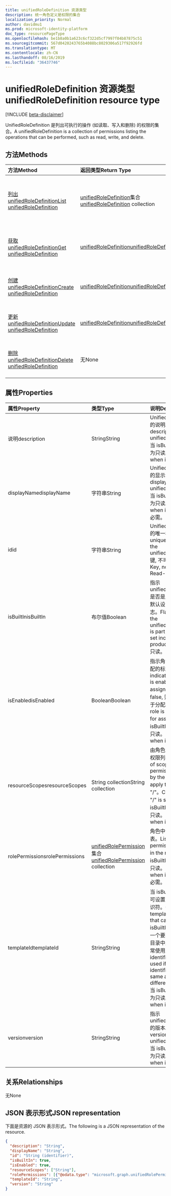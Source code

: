 ```yaml
---
title: unifiedRoleDefinition 资源类型
description: 统一角色定义是权限的集合
localization_priority: Normal
author: davidmu1
ms.prod: microsoft-identity-platform
doc_type: resourcePageType
ms.openlocfilehash: be1b8a0b1a623c6cf322d5cf7997f04b87875c51
ms.sourcegitcommit: 567d0420243765b4088bc8029306a517f92926fd
ms.translationtype: MT
ms.contentlocale: zh-CN
ms.lasthandoff: 08/16/2019
ms.locfileid: "36437746"
---
```

# <a name="unifiedroledefinition-resource-type"></a><span data-ttu-id="73c84-103">unifiedRoleDefinition 资源类型</span><span class="sxs-lookup"><span data-stu-id="73c84-103">unifiedRoleDefinition resource type</span></span>

[!INCLUDE [beta-disclaimer](../../includes/beta-disclaimer.md)]

<span data-ttu-id="73c84-104">UnifiedRoleDefinition 是列出可执行的操作 (如读取、写入和删除) 的权限的集合。</span><span class="sxs-lookup"><span data-stu-id="73c84-104">A unifiedRoleDefinition is a collection of permissions listing the operations that can be performed, such as read, write, and delete.</span></span>

## <a name="methods"></a><span data-ttu-id="73c84-105">方法</span><span class="sxs-lookup"><span data-stu-id="73c84-105">Methods</span></span>

| <span data-ttu-id="73c84-106">方法</span><span class="sxs-lookup"><span data-stu-id="73c84-106">Method</span></span>       | <span data-ttu-id="73c84-107">返回类型</span><span class="sxs-lookup"><span data-stu-id="73c84-107">Return Type</span></span> | <span data-ttu-id="73c84-108">说明</span><span class="sxs-lookup"><span data-stu-id="73c84-108">Description</span></span> |
|:-------------|:------------|:------------|
| [<span data-ttu-id="73c84-109">列出 unifiedRoleDefinition</span><span class="sxs-lookup"><span data-stu-id="73c84-109">List unifiedRoleDefinition</span></span>](../api/rbacapplication-list-roledefinitions.md) | <span data-ttu-id="73c84-110">[unifiedRoleDefinition](unifiedroledefinition.md)集合</span><span class="sxs-lookup"><span data-stu-id="73c84-110">[unifiedRoleDefinition](unifiedroledefinition.md) collection</span></span> | <span data-ttu-id="73c84-111">读取 unifiedRoleDefinition 对象及其属性的列表。</span><span class="sxs-lookup"><span data-stu-id="73c84-111">Read a list of unifiedRoleDefinition objects, and their properties.</span></span> |
| [<span data-ttu-id="73c84-112">获取 unifiedRoleDefinition</span><span class="sxs-lookup"><span data-stu-id="73c84-112">Get unifiedRoleDefinition</span></span>](../api/unifiedroledefinition-get.md) | [<span data-ttu-id="73c84-113">unifiedRoleDefinition</span><span class="sxs-lookup"><span data-stu-id="73c84-113">unifiedRoleDefinition</span></span>](unifiedroledefinition.md) | <span data-ttu-id="73c84-114">读取 unifiedRoleDefinition 对象的属性。</span><span class="sxs-lookup"><span data-stu-id="73c84-114">Read the properties of a unifiedRoleDefinition object.</span></span> |
| [<span data-ttu-id="73c84-115">创建 unifiedRoleDefinition</span><span class="sxs-lookup"><span data-stu-id="73c84-115">Create unifiedRoleDefinition</span></span>](../api/rbacapplication-post-roledefinitions.md) | [<span data-ttu-id="73c84-116">unifiedRoleDefinition</span><span class="sxs-lookup"><span data-stu-id="73c84-116">unifiedRoleDefinition</span></span>](unifiedroledefinition.md) | <span data-ttu-id="73c84-117">创建 unifiedRoleDefinition 对象。</span><span class="sxs-lookup"><span data-stu-id="73c84-117">Create a unifiedRoleDefinition object.</span></span> |
| [<span data-ttu-id="73c84-118">更新 unifiedRoleDefinition</span><span class="sxs-lookup"><span data-stu-id="73c84-118">Update unifiedRoleDefinition</span></span>](../api/unifiedroledefinition-update.md) | [<span data-ttu-id="73c84-119">unifiedRoleDefinition</span><span class="sxs-lookup"><span data-stu-id="73c84-119">unifiedRoleDefinition</span></span>](unifiedroledefinition.md) | <span data-ttu-id="73c84-120">更新 unifiedRoleDefinition 对象。</span><span class="sxs-lookup"><span data-stu-id="73c84-120">Update a unifiedRoleDefinition object.</span></span> |
| [<span data-ttu-id="73c84-121">删除 unifiedRoleDefinition</span><span class="sxs-lookup"><span data-stu-id="73c84-121">Delete unifiedRoleDefinition</span></span>](../api/unifiedroledefinition-delete.md) | <span data-ttu-id="73c84-122">无</span><span class="sxs-lookup"><span data-stu-id="73c84-122">None</span></span> | <span data-ttu-id="73c84-123">删除 unifiedRoleDefinition 对象。</span><span class="sxs-lookup"><span data-stu-id="73c84-123">Delete a unifiedRoleDefinition object.</span></span> |

## <a name="properties"></a><span data-ttu-id="73c84-124">属性</span><span class="sxs-lookup"><span data-stu-id="73c84-124">Properties</span></span>

| <span data-ttu-id="73c84-125">属性</span><span class="sxs-lookup"><span data-stu-id="73c84-125">Property</span></span>     | <span data-ttu-id="73c84-126">类型</span><span class="sxs-lookup"><span data-stu-id="73c84-126">Type</span></span>        | <span data-ttu-id="73c84-127">说明</span><span class="sxs-lookup"><span data-stu-id="73c84-127">Description</span></span> |
|:-------------|:------------|:------------|
|<span data-ttu-id="73c84-128">说明</span><span class="sxs-lookup"><span data-stu-id="73c84-128">description</span></span>|<span data-ttu-id="73c84-129">String</span><span class="sxs-lookup"><span data-stu-id="73c84-129">String</span></span>| <span data-ttu-id="73c84-130">UnifiedRoleDefinition 的说明。</span><span class="sxs-lookup"><span data-stu-id="73c84-130">The description for the unifiedRoleDefinition.</span></span> <span data-ttu-id="73c84-131">当 isBuiltIn 为 true 时为只读。</span><span class="sxs-lookup"><span data-stu-id="73c84-131">Read-only when isBuiltIn is true.</span></span> |
|<span data-ttu-id="73c84-132">displayName</span><span class="sxs-lookup"><span data-stu-id="73c84-132">displayName</span></span>|<span data-ttu-id="73c84-133">字符串</span><span class="sxs-lookup"><span data-stu-id="73c84-133">String</span></span>| <span data-ttu-id="73c84-134">UnifiedRoleDefinition 的显示名称。</span><span class="sxs-lookup"><span data-stu-id="73c84-134">The display name for the unifiedRoleDefinition.</span></span> <span data-ttu-id="73c84-135">当 isBuiltIn 为 true 时为只读。</span><span class="sxs-lookup"><span data-stu-id="73c84-135">Read-only when isBuiltIn is true.</span></span> <span data-ttu-id="73c84-136">必需。</span><span class="sxs-lookup"><span data-stu-id="73c84-136">Required.</span></span>|
|<span data-ttu-id="73c84-137">id</span><span class="sxs-lookup"><span data-stu-id="73c84-137">id</span></span>|<span data-ttu-id="73c84-138">字符串</span><span class="sxs-lookup"><span data-stu-id="73c84-138">String</span></span>| <span data-ttu-id="73c84-139">UnifiedRoleDefinition 的唯一标识符。</span><span class="sxs-lookup"><span data-stu-id="73c84-139">The unique identifier for the unifiedRoleDefinition.</span></span> <span data-ttu-id="73c84-140">键, 不可为 null, 只读。</span><span class="sxs-lookup"><span data-stu-id="73c84-140">Key, not nullable, Read-only.</span></span> |
|<span data-ttu-id="73c84-141">isBuiltIn</span><span class="sxs-lookup"><span data-stu-id="73c84-141">isBuiltIn</span></span>|<span data-ttu-id="73c84-142">布尔值</span><span class="sxs-lookup"><span data-stu-id="73c84-142">Boolean</span></span>| <span data-ttu-id="73c84-143">指示 unifiedRoleDefinition 是否是产品或自定义的默认设置的一部分的标志。</span><span class="sxs-lookup"><span data-stu-id="73c84-143">Flag indicating if the unifiedRoleDefinition is part of the default set included with the product or custom.</span></span> <span data-ttu-id="73c84-144">只读。</span><span class="sxs-lookup"><span data-stu-id="73c84-144">Read-only.</span></span> |
|<span data-ttu-id="73c84-145">isEnabled</span><span class="sxs-lookup"><span data-stu-id="73c84-145">isEnabled</span></span>|<span data-ttu-id="73c84-146">Boolean</span><span class="sxs-lookup"><span data-stu-id="73c84-146">Boolean</span></span>| <span data-ttu-id="73c84-147">指示角色是否已启用分配的标志。</span><span class="sxs-lookup"><span data-stu-id="73c84-147">Flag indicating if the role is enabled for assignment.</span></span> <span data-ttu-id="73c84-148">如果为 false, 则该角色不可用于分配。</span><span class="sxs-lookup"><span data-stu-id="73c84-148">If false the role is not available for assignment.</span></span> <span data-ttu-id="73c84-149">当 isBuiltIn 为 true 时为只读。</span><span class="sxs-lookup"><span data-stu-id="73c84-149">Read-only when isBuiltIn is true.</span></span> |
|<span data-ttu-id="73c84-150">resourceScopes</span><span class="sxs-lookup"><span data-stu-id="73c84-150">resourceScopes</span></span>|<span data-ttu-id="73c84-151">String collection</span><span class="sxs-lookup"><span data-stu-id="73c84-151">String collection</span></span>| <span data-ttu-id="73c84-152">由角色定义授予的范围权限列表应用于。</span><span class="sxs-lookup"><span data-stu-id="73c84-152">List of scopes permissions granted by the role definition apply to.</span></span> <span data-ttu-id="73c84-153">目前仅支持 "/"。</span><span class="sxs-lookup"><span data-stu-id="73c84-153">Currently only "/" is supported.</span></span> <span data-ttu-id="73c84-154">当 isBuiltIn 为 true 时为只读。</span><span class="sxs-lookup"><span data-stu-id="73c84-154">Read-only when isBuiltIn is true.</span></span> |
|<span data-ttu-id="73c84-155">rolePermissions</span><span class="sxs-lookup"><span data-stu-id="73c84-155">rolePermissions</span></span>|<span data-ttu-id="73c84-156">[unifiedRolePermission](unifiedrolepermission.md)集合</span><span class="sxs-lookup"><span data-stu-id="73c84-156">[unifiedRolePermission](unifiedrolepermission.md) collection</span></span>| <span data-ttu-id="73c84-157">角色中包含的权限的列表。</span><span class="sxs-lookup"><span data-stu-id="73c84-157">List of permissions included in the role.</span></span> <span data-ttu-id="73c84-158">当 isBuiltIn 为 true 时为只读。</span><span class="sxs-lookup"><span data-stu-id="73c84-158">Read-only when isBuiltIn is true.</span></span> <span data-ttu-id="73c84-159">必需。</span><span class="sxs-lookup"><span data-stu-id="73c84-159">Required.</span></span> |
|<span data-ttu-id="73c84-160">templateId</span><span class="sxs-lookup"><span data-stu-id="73c84-160">templateId</span></span>|<span data-ttu-id="73c84-161">String</span><span class="sxs-lookup"><span data-stu-id="73c84-161">String</span></span>| <span data-ttu-id="73c84-162">当 isBuiltIn 为 false 时可设置的自定义模板标识符。</span><span class="sxs-lookup"><span data-stu-id="73c84-162">Custom template identifier that can be set when isBuiltIn is false.</span></span> <span data-ttu-id="73c84-163">如果一个要求标识符在不同目录中是相同的, 则通常使用此标识符。</span><span class="sxs-lookup"><span data-stu-id="73c84-163">This identifier is typically used if one needs an identifier to be the same across different directories.</span></span> <span data-ttu-id="73c84-164">当 isBuiltIn 为 true 时为只读。</span><span class="sxs-lookup"><span data-stu-id="73c84-164">Read-only when isBuiltIn is true.</span></span> |
|<span data-ttu-id="73c84-165">version</span><span class="sxs-lookup"><span data-stu-id="73c84-165">version</span></span>|<span data-ttu-id="73c84-166">String</span><span class="sxs-lookup"><span data-stu-id="73c84-166">String</span></span>| <span data-ttu-id="73c84-167">指示 unifiedRoleDefinition 的版本。</span><span class="sxs-lookup"><span data-stu-id="73c84-167">Indicates version of the unifiedRoleDefinition.</span></span> <span data-ttu-id="73c84-168">当 isBuiltIn 为 true 时为只读。</span><span class="sxs-lookup"><span data-stu-id="73c84-168">Read-only when isBuiltIn is true.</span></span>|

## <a name="relationships"></a><span data-ttu-id="73c84-169">关系</span><span class="sxs-lookup"><span data-stu-id="73c84-169">Relationships</span></span>

<span data-ttu-id="73c84-170">无</span><span class="sxs-lookup"><span data-stu-id="73c84-170">None</span></span>

## <a name="json-representation"></a><span data-ttu-id="73c84-171">JSON 表示形式</span><span class="sxs-lookup"><span data-stu-id="73c84-171">JSON representation</span></span>

<span data-ttu-id="73c84-172">下面是资源的 JSON 表示形式。</span><span class="sxs-lookup"><span data-stu-id="73c84-172">The following is a JSON representation of the resource.</span></span>

<!-- {
  "blockType": "resource",
  "optionalProperties": [

  ],
  "@odata.type": "microsoft.graph.unifiedRoleDefinition",
  "baseType": "",
  "keyProperty": "id"
}-->

```json
{
  "description": "String",
  "displayName": "String",
  "id": "String (identifier)",
  "isBuiltIn": true,
  "isEnabled": true,
  "resourceScopes": ["String"],
  "rolePermissions": [{"@odata.type": "microsoft.graph.unifiedRolePermission"}],
  "templateId": "String",
  "version": "String"
}
```

<!-- uuid: 16cd6b66-4b1a-43a1-adaf-3a886856ed98
2019-02-04 14:57:30 UTC -->
<!-- {
  "type": "#page.annotation",
  "description": "unifiedRoleDefinition resource",
  "keywords": "",
  "section": "documentation",
  "tocPath": ""
}-->
